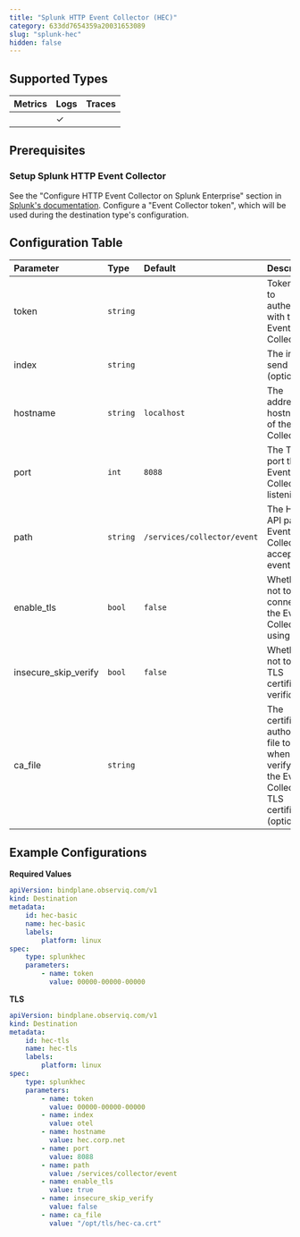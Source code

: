```yaml
---
title: "Splunk HTTP Event Collector (HEC)"
category: 633dd7654359a20031653089
slug: "splunk-hec"
hidden: false
---
```


## Supported Types

| Metrics | Logs | Traces |
| :------ | :--- | :----- |
|         | ✓    |        |

## Prerequisites

### Setup Splunk HTTP Event Collector

See the "Configure HTTP Event Collector on Splunk Enterprise" section in [Splunk's documentation](https://docs.splunk.com/Documentation/Splunk/9.0.1/Data/UsetheHTTPEventCollector). Configure a "Event Collector token", which will be used during the destination type's configuration.

## Configuration Table

| Parameter        | Type     | Default     | Description |
| :--------------- | :------- | :---------- |:----------- |
| token            | `string` | <required>  | Token used to authenticate with the Event Collector. |
| index            | `string` |             | The index to send logs to (optional). |
| hostname         | `string` | `localhost` | The address or hostname of the Event Collector. |
| port             | `int`    | `8088`      | The TCP port the Event Collector is listening on. |
| path             | `string` | `/services/collector/event` | The HTTP API path the Event Collector is accepting events on. |
| enable_tls       | `bool`   | `false`     | Whether or not to connect to the Event Collector using TLS. |
| insecure_skip_verify | `bool` | `false`     | Whether or not to skip TLS certificate verification. |
| ca_file          | `string` |             | The certificate authority file to use when verifying the Event Collector's TLS certificate (optional). |

## Example Configurations

**Required Values**

```yaml
apiVersion: bindplane.observiq.com/v1
kind: Destination
metadata:
    id: hec-basic
    name: hec-basic
    labels:
        platform: linux
spec:
    type: splunkhec
    parameters:
        - name: token
          value: 00000-00000-00000
```


**TLS**

```yaml
apiVersion: bindplane.observiq.com/v1
kind: Destination
metadata:
    id: hec-tls
    name: hec-tls
    labels:
        platform: linux
spec:
    type: splunkhec
    parameters:
        - name: token
          value: 00000-00000-00000
        - name: index
          value: otel
        - name: hostname
          value: hec.corp.net
        - name: port
          value: 8088
        - name: path
          value: /services/collector/event
        - name: enable_tls
          value: true
        - name: insecure_skip_verify
          value: false
        - name: ca_file
          value: "/opt/tls/hec-ca.crt"
```
